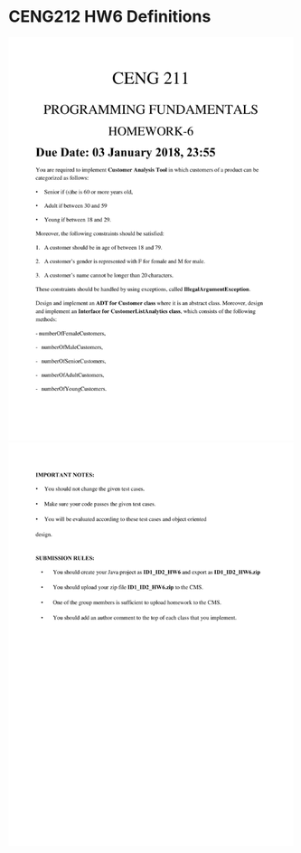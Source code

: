 # CENG212 HW6 Definitions

![alt text](https://github.com/feyil/CENG211/blob/master/230201003_230201057_HW6/CENG211_HW6_Definitions/CENG211_HW6-1.jpg "Page 1")
![alt text](https://github.com/feyil/CENG211/blob/master/230201003_230201057_HW6/CENG211_HW6_Definitions/CENG211_HW6-2.jpg "Page 2")
